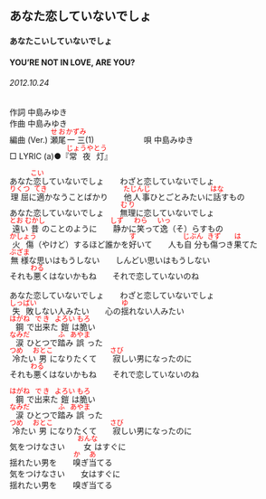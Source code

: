 <style type="text/css">
	ruby{
	    ruby-position: over;
	}
	ruby > rt{font-size: 12px;color:red;}
	p{font:16px;font-size: '楷体'}
</style>
## あなた恋していないでしょ
#### あなたこいしていないでしょ
#### YOU’RE NOT IN LOVE, ARE YOU?
###### 2012.10.24


作詞     中島みゆき　　　　　   
作曲      中島みゆき  　　　   
編曲 (Ver.) <ruby><rb>瀬尾</rb><rp>(</rp><rt>せお</rt><rp>)</rp></ruby><ruby><rb>一三</rb><rp>(</rp><rt>かずみ</rt><rp>)</rp></ruby>(1)　　　　　　
唄  中島みゆき        
□ LYRIC (a)●『<ruby><rb>常夜灯</rb><rp>(</rp><rt>じょうやとう</rt><rp>)</rp></ruby>』   

あなた<ruby><rb>恋</rb><rp>(</rp><rt>こい</rt><rp>)</rp></ruby>していないでしょ　　わざと恋していないでしょ   
<ruby><rb>理屈</rb><rp>(</rp><rt>りくつ</rt><rp>)</rp></ruby>に<ruby><rb>適</rb><rp>(</rp><rt>てき</rt><rp>)</rp></ruby></rb><rp>(</rp><rt>かな</rt><rp>)</rp></ruby>うことばかり　　<ruby><rb>他人事</rb><rp>(</rp><rt>たじんじ</rt><rp>)</rp></ruby></rb><rp>(</rp><rt>ひとごと</rt><rp>)</rp></ruby>みたいに<ruby><rb>話</rb><rp>(</rp><rt>はな</rt><rp>)</rp></ruby>すもの   
あなた恋していないでしょ　　<ruby><rb>無理</rb><rp>(</rp><rt>むり</rt><rp>)</rp></ruby>に恋していないでしょ   
<ruby><rb>遠</rb><rp>(</rp><rt>とお</rt><rp>)</rp></ruby>い<ruby><rb>昔</rb><rp>(</rp><rt>むかし</rt><rp>)</rp></ruby>のことのように　　<ruby><rb>静</rb><rp>(</rp><rt>しず</rt><rp>)</rp></ruby>かに<ruby><rb>笑</rb><rp>(</rp><rt>わら</rt><rp>)</rp></ruby>って<ruby><rb>逸</rb><rp>(</rp><rt>いっ</rt><rp>)</rp></ruby>（そ）らすもの   
<ruby><rb>火傷</rb><rp>(</rp><rt>かしょう</rt><rp>)</rp></ruby>（やけど）するほど誰かを<ruby><rb>好</rb><rp>(</rp><rt>す</rt><rp>)</rp></ruby>いて　　人も<ruby><rb>自分</rb><rp>(</rp><rt>じぶん</rt><rp>)</rp></ruby>も<ruby><rb>傷</rb><rp>(</rp><rt>きず</rt><rp>)</rp></ruby>つき<ruby><rb>果</rb><rp>(</rp><rt>は</rt><rp>)</rp></ruby>てた   
<ruby><rb>無様</rb><rp>(</rp><rt>ぶざま</rt><rp>)</rp></ruby>な思いはもうしない　　しんどい思いはもうしない   
それも<ruby><rb>悪</rb><rp>(</rp><rt>わる</rt><rp>)</rp></ruby>くはないかもね　　それで恋していないのね   
   
あなた恋していないでしょ　　わざと恋していないでしょ   
<ruby><rb>失敗</rb><rp>(</rp><rt>しっぱい</rt><rp>)</rp></ruby>しない人みたい　　心の<ruby><rb>揺</rb><rp>(</rp><rt>ゆ</rt><rp>)</rp></ruby>れない人みたい   
<ruby><rb>鋼</rb><rp>(</rp><rt>はがね</rt><rp>)</rp></ruby>で<ruby><rb>出来</rb><rp>(</rp><rt>でき</rt><rp>)</rp></ruby>た<ruby><rb>鎧</rb><rp>(</rp><rt>よろい</rt><rp>)</rp></ruby>は<ruby><rb>脆</rb><rp>(</rp><rt>もろ</rt><rp>)</rp></ruby>い   
<ruby><rb>涙</rb><rp>(</rp><rt>なみだ</rt><rp>)</rp></ruby>ひとつで<ruby><rb>踏</rb><rp>(</rp><rt>ふ</rt><rp>)</rp></ruby>み<ruby><rb>誤</rb><rp>(</rp><rt>あやま</rt><rp>)</rp></ruby>った   
<ruby><rb>冷</rb><rp>(</rp><rt>つめ</rt><rp>)</rp></ruby>たい<ruby><rb>男</rb><rp>(</rp><rt>おとこ</rt><rp>)</rp></ruby>になりたくて　　<ruby><rb>寂</rb><rp>(</rp><rt>さび</rt><rp>)</rp></ruby>しい男になったのに   
それも<ruby><rb>悪</rb><rp>(</rp><rt>わる</rt><rp>)</rp></ruby>くはないかもね　　それで恋していないのね   
   
<ruby><rb>鋼</rb><rp>(</rp><rt>はがね</rt><rp>)</rp></ruby>で<ruby><rb>出来</rb><rp>(</rp><rt>でき</rt><rp>)</rp></ruby>た<ruby><rb>鎧</rb><rp>(</rp><rt>よろい</rt><rp>)</rp></ruby>は<ruby><rb>脆</rb><rp>(</rp><rt>もろ</rt><rp>)</rp></ruby>い   
<ruby><rb>涙</rb><rp>(</rp><rt>なみだ</rt><rp>)</rp></ruby>ひとつで<ruby><rb>踏</rb><rp>(</rp><rt>ふ</rt><rp>)</rp></ruby>み<ruby><rb>誤</rb><rp>(</rp><rt>あやま</rt><rp>)</rp></ruby>った   
<ruby><rb>冷</rb><rp>(</rp><rt>つめ</rt><rp>)</rp></ruby>たい<ruby><rb>男</rb><rp>(</rp><rt>おとこ</rt><rp>)</rp></ruby>になりたくて　　<ruby><rb>寂</rb><rp>(</rp><rt>さび</rt><rp>)</rp></ruby>しい男になったのに   
気をつけなさい　　<ruby><rb>女</rb><rp>(</rp><rt>おんな</rt><rp>)</rp></ruby>はすぐに   
揺れたい男を　　<ruby><rb>嗅</rb><rp>(</rp><rt>か</rt><rp>)</rp></ruby>ぎ<ruby><rb>当</rb><rp>(</rp><rt>あ</rt><rp>)</rp></ruby>てる   
気をつけなさい　　女はすぐに   
揺れたい男を　　嗅ぎ当てる   